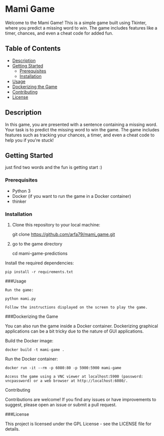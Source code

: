 # Mami Game

Welcome to the Mami Game! This is a simple game built using Tkinter, where you predict a missing word to win. The game includes features like a timer, chances, and even a cheat code for added fun.

## Table of Contents

- [Description](#description)
- [Getting Started](#getting-started)
  - [Prerequisites](#prerequisites)
  - [Installation](#installation)
- [Usage](#usage)
- [Dockerizing the Game](#dockerizing-the-game)
- [Contributing](#contributing)
- [License](#license)

## Description

In this game, you are presented with a sentence containing a missing word. Your task is to predict the missing word to win the game. The game includes features such as tracking your chances, a timer, and even a cheat code to help you if you're stuck!

## Getting Started
just find two words and the fun is getting start :)
### Prerequisites

- Python 3
- Docker (if you want to run the game in a Docker container)
- thinker

### Installation

1. Clone this repository to your local machine:

   git clone https://github.com/arfa79/mami_game.git

2. go to the game directory

    cd mami-game-predictions

Install the required dependencies:

    pip install -r requirements.txt

###Usage

    Run the game:

    python mami.py

    Follow the instructions displayed on the screen to play the game.

###Dockerizing the Game

You can also run the game inside a Docker container. Dockerizing graphical applications can be a bit tricky due to the nature of GUI applications.

Build the Docker image:

    docker build -t mami-game .

Run the Docker container:

    docker run -it --rm -p 6080:80 -p 5900:5900 mami-game

    Access the game using a VNC viewer at localhost:5900 (password: vncpassword) or a web browser at http://localhost:6080/.

Contributing

Contributions are welcome! If you find any issues or have improvements to suggest, please open an issue or submit a pull request.

###License

This project is licensed under the GPL License - see the LICENSE file for details.